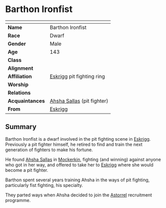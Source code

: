 # Barthon Ironfist

| []() | |
| --- | --- |
| **Name** | Barthon Ironfist |
| **Race** | Dwarf |
| **Gender** | Male |
| **Age** | 143 |
| **Class** | |
| **Alignment** | |
| **Affiliation** | [Eskrigg](../civilisations/kingdom-of-astor/settlements/eskrigg.md) pit fighting ring |
| **Worship** | |
| **Relations** | |
| **Acquaintances** | [Ahsha Sallas](ahsha-sallas.md) (pit fighter) |
| **From** | [Eskrigg](../civilisations/kingdom-of-astor/settlements/eskrigg.md) |

## Summary

Barthon Ironfist is a dwarf involved in the pit fighting scene in [Eskrigg](../civilisations/kingdom-of-astor/settlements/eskrigg.md). Previously a pit fighter himself, he retired to find and train the next generation of fighters to make his fortune.

He found [Ahsha Sallas](ahsha-sallas.md) in [Mockerkin](../civilisations/kingdom-of-astor/settlements/mockerkin.md), fighting (and winning) against anyone who got in her way, and offered to take her to [Eskrigg](../civilisations/kingdom-of-astor/settlements/eskrigg.md) where she would become a pit fighter.

Barthon spent several years training Ahsha in the ways of pit fighting, particularly fist fighting, his specialty.

They parted ways when Ahsha decided to join the [Astorrel](../civilisations/kingdom-of-astor/organisations/astorrel/README.md) recruitment programme.
